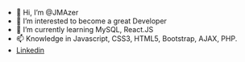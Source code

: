 - 👋 Hi, I’m @JMAzer
- 👀 I’m interested to become a great Developer
- 🌱 I’m currently learning MySQL, React.JS
- 📫 Knowledge in Javascript, CSS3, HTML5, Bootstrap, AJAX, PHP.
- [Linkedin](https://www.linkedin.com/in/jo%C3%A3o-azeredo-4b8093239/)

<!---
JMAzer-dev/JMAzer-dev is a ✨ special ✨ repository because its `README.md` (this file) appears on your GitHub profile.
You can click the Preview link to take a look at your changes.
--->
